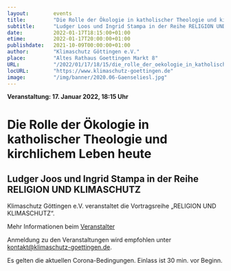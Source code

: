 ```yaml
---
layout:        events
title:         "Die Rolle der Ökologie in katholischer Theologie und kirchlichem Leben heute"
subtitle:      "Ludger Loos und Ingrid Stampa in der Reihe RELIGION UND KLIMASCHUTZ"
date:          2022-01-17T18:15:00+01:00
etime:         2022-01-17T20:00:00+01:00
publishdate:   2021-10-09T00:00:00+01:00
author:        "Klimaschutz Göttingen e.V."
place:         "Altes Rathaus Goettingen Markt 8"
URL:           "/2022/01/17/18/15/die_rolle_der_oekologie_in_katholischer_theologie_und_kirchlichem_leben_heute"
locURL:        "https://www.klimaschutz-goettingen.de"
image:         "/img/banner/2020.06-Gaenseliesl.jpg"
---
```


**Veranstaltung: 17. Januar 2022, 18:15 Uhr**

Die Rolle der Ökologie in katholischer Theologie und kirchlichem Leben heute
===========

Ludger Joos und Ingrid Stampa in der Reihe RELIGION UND KLIMASCHUTZ
-----------

Klimaschutz Göttingen e.V. veranstaltet die Vortragsreihe „RELIGION UND KLIMASCHUTZ“.

Mehr Informationen beim [Veranstalter](https://www.klimaschutz-goettingen.de)

Anmeldung zu den Veranstaltungen wird empfohlen unter
[kontakt@klimaschutz-goettingen.de](mailto:kontakt@klimaschutz-goettingen.de).

Es gelten die aktuellen Corona-Bedingungen. Einlass ist 30 min. vor Beginn.